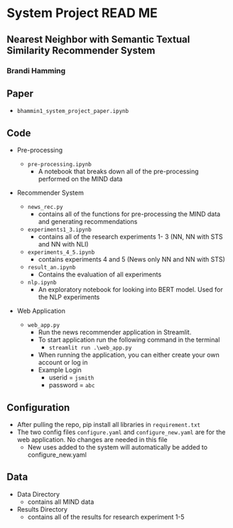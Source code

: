 # System Project READ ME
## Nearest Neighbor with Semantic Textual Similarity Recommender System
### Brandi Hamming

## Paper
- `bhammin1_system_project_paper.ipynb`

## Code
- Pre-processing
    -  `pre-processing.ipynb`
        -  A notebook that breaks down all of the pre-processing performed on the MIND data
- Recommender System 
    - `news_rec.py`
        - contains all of the functions for pre-processing the MIND data and generating recommendations
    - `experiments1_3.ipynb`
        - contains all of the research experiments 1- 3 (NN, NN with STS and NN with NLI)
    - `experiments_4_5.ipynb`
        - contains experiments 4 and 5 (News only NN and NN with STS)
    - `result_an.ipynb`
        - Contains the evaluation of all experiments
    - `nlp.ipynb`
        - An exploratory notebook for looking into BERT model. Used for the NLP experiments

- Web Application
    - `web_app.py`
        - Run the news recommender application in Streamlit.
        - To start application run the following command in the terminal
            - `streamlit run .\web_app.py `
        - When running the application, you can either create your own account or log in
        - Example Login 
            - userid = `jsmith`
            - password = `abc`
## Configuration
- After pulling the repo, pip install all libraries in `requirement.txt`
- The two config files `configure.yaml` and `configure_new.yaml` are for the web application. No changes are needed in this file
    - New uses added to the system will automatically be added to configure_new.yaml


## Data
- Data Directory
    - contains all MIND data
- Results Directory
    - contains all of the results for research experiment 1-5